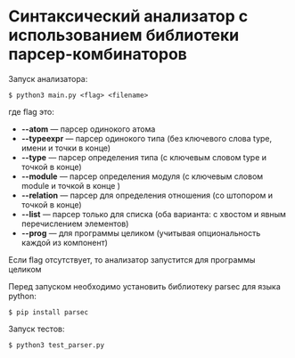 # Синтаксический анализатор с использованием библиотеки парсер-комбинаторов

Запуск анализатора:
```
$ python3 main.py <flag> <filename>
```
где flag это:
* **--atom** — парсер одинокого атома 
* **--typeexpr** — парсер одинокого типа (без ключевого слова type, имени и точки в конце)
* **--type** — парсер определения типа (с ключевым словом type и точкой в конце)
* **--module** — парсер определения модуля (с ключевым словом module и точкой в конце )
* **--relation** — парсер для определения отношения (со штопором и точкой в конце)
* **--list** — парсер только для списка (оба варианта: с хвостом и явным перечислением элементов) 
* **--prog** — для программы целиком (учитывая опциональность каждой из компонент)
  
Если flag отсутствует, то анализатор запустится для программы целиком

Перед запуском необходимо установить библиотеку parsec для языка python:
```
$ pip install parsec
```

Запуск тестов:
```
$ python3 test_parser.py 
```
